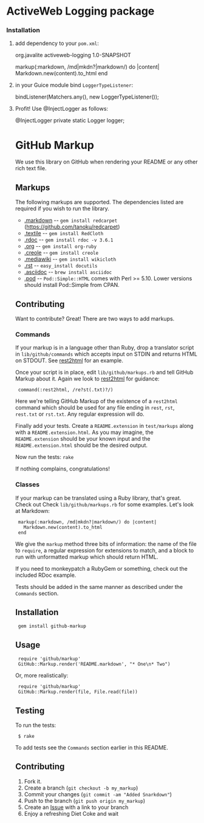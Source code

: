 # ActiveWeb Logging package #

### Installation ###

1. add dependency to your `pom.xml`:

    <dependency>
        <groupId>org.javalite</groupId>
        <artifactId>activeweb-logging</artifactId>
        <version>1.0-SNAPSHOT</version>
    </dependency>

    markup(:markdown, /md|mkdn?|markdown/) do |content|
      Markdown.new(content).to_html
    end


2. in your Guice module bind `LoggerTypeListener`:

    bindListener(Matchers.any(), new LoggerTypeListener());

3. Profit! Use @InjectLogger as follows:

    @InjectLogger
    private static Logger logger;


    GitHub Markup
    =============

    We use this library on GitHub when rendering your README or any other
    rich text file.

    Markups
    -------

    The following markups are supported.  The dependencies listed are required if
    you wish to run the library.

    * [.markdown](http://daringfireball.net/projects/markdown/) -- `gem install redcarpet` (https://github.com/tanoku/redcarpet)
    * [.textile](http://www.textism.com/tools/textile/) -- `gem install RedCloth`
    * [.rdoc](http://rdoc.sourceforge.net/) -- `gem install rdoc -v 3.6.1`
    * [.org](http://orgmode.org/) -- `gem install org-ruby`
    * [.creole](http://wikicreole.org/) -- `gem install creole`
    * [.mediawiki](http://www.mediawiki.org/wiki/Help:Formatting) -- `gem install wikicloth`
    * [.rst](http://docutils.sourceforge.net/rst.html) -- `easy_install docutils`
    * [.asciidoc](http://www.methods.co.nz/asciidoc/) -- `brew install asciidoc`
    * [.pod](http://search.cpan.org/dist/perl/pod/perlpod.pod) -- `Pod::Simple::HTML`
      comes with Perl >= 5.10. Lower versions should install Pod::Simple from CPAN.


    Contributing
    ------------

    Want to contribute? Great! There are two ways to add markups.


    ### Commands

    If your markup is in a language other than Ruby, drop a translator
    script in `lib/github/commands` which accepts input on STDIN and
    returns HTML on STDOUT. See [rest2html][r2h] for an example.

    Once your script is in place, edit `lib/github/markups.rb` and tell
    GitHub Markup about it. Again we look to [rest2html][r2hc] for
    guidance:

        command(:rest2html, /re?st(.txt)?/)

    Here we're telling GitHub Markup of the existence of a `rest2html`
    command which should be used for any file ending in `rest`,
    `rst`, `rest.txt` or `rst.txt`. Any regular expression will do.

    Finally add your tests. Create a `README.extension` in `test/markups`
    along with a `README.extension.html`. As you may imagine, the
    `README.extension` should be your known input and the
    `README.extension.html` should be the desired output.

    Now run the tests: `rake`

    If nothing complains, congratulations!


    ### Classes

    If your markup can be translated using a Ruby library, that's
    great. Check out Check `lib/github/markups.rb` for some
    examples. Let's look at Markdown:

        markup(:markdown, /md|mkdn?|markdown/) do |content|
          Markdown.new(content).to_html
        end

    We give the `markup` method three bits of information: the name of the
    file to `require`, a regular expression for extensions to match, and a
    block to run with unformatted markup which should return HTML.

    If you need to monkeypatch a RubyGem or something, check out the
    included RDoc example.

    Tests should be added in the same manner as described under the
    `Commands` section.


    Installation
    -----------

        gem install github-markup


    Usage
    -----

        require 'github/markup'
        GitHub::Markup.render('README.markdown', "* One\n* Two")

    Or, more realistically:

        require 'github/markup'
        GitHub::Markup.render(file, File.read(file))


    Testing
    -------

    To run the tests:

        $ rake

    To add tests see the `Commands` section earlier in this
    README.


    Contributing
    ------------

    1. Fork it.
    2. Create a branch (`git checkout -b my_markup`)
    3. Commit your changes (`git commit -am "Added Snarkdown"`)
    4. Push to the branch (`git push origin my_markup`)
    5. Create an [Issue][1] with a link to your branch
    6. Enjoy a refreshing Diet Coke and wait


    [r2h]: http://github.com/github/markup/tree/master/lib/github/commands/rest2html
    [r2hc]: http://github.com/github/markup/tree/master/lib/github/markups.rb#L13
    [1]: http://github.com/github/markup/issues